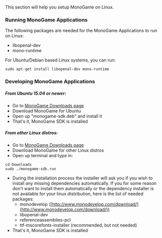 This section will help you setup MonoGame on Linux.

### Running MonoGame Applications

The following packages are needed for the MonoGame Applications to run on Linux:
* libopenal-dev
* mono-runtime

For Ubuntu/Debian based Linux systems, you can run:
```
sudo apt-get install libopenal-dev mono-runtime
```

### Developing MonoGame Applications

##### From Ubuntu 15.04 or newer:

* Go to [MonoGame Downloads page](http://www.monogame.net/downloads/)
* Download MonoGame for Ubuntu
* Open up "monogame-sdk.deb" and install it
* That's it, MonoGame SDK is installed

##### From other Linux distros:

* Go to [MonoGame Downloads page](http://www.monogame.net/downloads/)
* Download MonoGame for other Linux distros
* Open up terminal and type in:
```
cd Downloads
sudo ./monogame-sdk.run
```
* During the installation process the installer will ask you if you wish to install any missing dependencies automatically. If you for some reason don't want to install them automatically or the dependency installer is not available for your linux distribution, here is the list of needed packages:
  * monodevelop ([http://www.monodevelop.com/download/](http://www.monodevelop.com/download/))
  * libopenal-dev
  * referenceassemblies-pcl
  * ttf-mscorefonts-installer (recommended, but not needed)
* That's it, MonoGame SDK is installed
